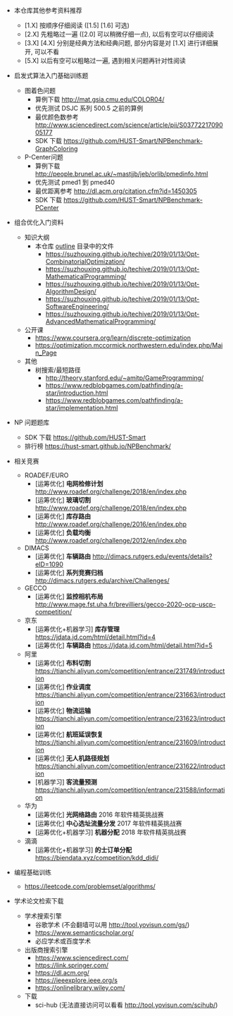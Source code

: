 - 本仓库其他参考资料推荐
  - [1.X] 按顺序仔细阅读 ([1.5] [1.6] 可选)
  - [2.X] 先粗略过一遍 ([2.0] 可以稍微仔细一点), 以后有空可以仔细阅读
  - [3.X] [4.X] 分别是经典方法和经典问题, 部分内容是对 [1.X] 进行详细展开, 可以不看
  - [5.X] 以后有空可以粗略过一遍, 遇到相关问题再针对性阅读

- 启发式算法入门基础训练题
  - 图着色问题
    - 算例下载 http://mat.gsia.cmu.edu/COLOR04/
    - 优先测试 DSJC 系列 500.5 之前的算例
    - 最优颜色数参考 http://www.sciencedirect.com/science/article/pii/S0377221709005177
    - SDK 下载 https://github.com/HUST-Smart/NPBenchmark-GraphColoring
  - P-Center问题
    - 算例下载 http://people.brunel.ac.uk/~mastjjb/jeb/orlib/pmedinfo.html
    - 优先测试 pmed1 到 pmed40
    - 最优距离参考 http://dl.acm.org/citation.cfm?id=1450305
    - SDK 下载 https://github.com/HUST-Smart/NPBenchmark-PCenter

- 组合优化入门资料
  - 知识大纲
    - 本仓库 [outline](https://github.com/HUST-Smart/Training/tree/master/outline) 目录中的文件
      - https://suzhouxing.github.io/techive/2019/01/13/Opt-CombinatorialOptimization/
      - https://suzhouxing.github.io/techive/2019/01/13/Opt-MathematicalProgramming/
      - https://suzhouxing.github.io/techive/2019/01/13/Opt-AlgorithmDesign/
      - https://suzhouxing.github.io/techive/2019/01/13/Opt-SoftwareEngineering/
      - https://suzhouxing.github.io/techive/2019/01/13/Opt-AdvancedMathematicalProgramming/
  - 公开课
    - https://www.coursera.org/learn/discrete-optimization
    - https://optimization.mccormick.northwestern.edu/index.php/Main_Page
  - 其他
    - 树搜索/最短路径
      - http://theory.stanford.edu/~amitp/GameProgramming/
      - https://www.redblobgames.com/pathfinding/a-star/introduction.html
      - https://www.redblobgames.com/pathfinding/a-star/implementation.html

- NP 问题题库
  - SDK 下载 https://github.com/HUST-Smart
  - 排行榜 https://hust-smart.github.io/NPBenchmark/

- 相关竞赛
  - ROADEF/EURO
    - [运筹优化] **电网检修计划** http://www.roadef.org/challenge/2018/en/index.php
    - [运筹优化] **玻璃切割** http://www.roadef.org/challenge/2018/en/index.php
    - [运筹优化] **库存路由** http://www.roadef.org/challenge/2016/en/index.php
    - [运筹优化] **负载均衡** http://www.roadef.org/challenge/2012/en/index.php
  - DIMACS
    - [运筹优化] **车辆路由** http://dimacs.rutgers.edu/events/details?eID=1090
    - [运筹优化] **系列竞赛归档** http://dimacs.rutgers.edu/archive/Challenges/
  - GECCO
    - [运筹优化] **监控相机布局** http://www.mage.fst.uha.fr/brevilliers/gecco-2020-ocp-uscp-competition/
  - 京东
    - [运筹优化+机器学习] **库存管理** https://jdata.jd.com/html/detail.html?id=4
    - [运筹优化] **车辆路由** https://jdata.jd.com/html/detail.html?id=5
  - 阿里
    - [运筹优化] **布料切割** https://tianchi.aliyun.com/competition/entrance/231749/introduction
    - [运筹优化] **作业调度** https://tianchi.aliyun.com/competition/entrance/231663/introduction
    - [运筹优化] **物流运输** https://tianchi.aliyun.com/competition/entrance/231623/introduction
    - [运筹优化] **航班延误恢复** https://tianchi.aliyun.com/competition/entrance/231609/introduction
    - [运筹优化] **无人机路径规划** https://tianchi.aliyun.com/competition/entrance/231622/introduction
    - [机器学习] **客流量预测** https://tianchi.aliyun.com/competition/entrance/231588/information
  - 华为
    - [运筹优化] **光网络路由** 2016 年软件精英挑战赛
    - [运筹优化] **中心选址流量分发** 2017 年软件精英挑战赛
    - [运筹优化+机器学习] **机器分配** 2018 年软件精英挑战赛
  - 滴滴
    - [运筹优化+机器学习] **的士订单分配** https://biendata.xyz/competition/kdd_didi/

- 编程基础训练
  - https://leetcode.com/problemset/algorithms/

- 学术论文检索下载
  - 学术搜索引擎
    - 谷歌学术 (不会翻墙可以用 http://tool.yovisun.com/gs/)
    - https://www.semanticscholar.org/
    - 必应学术或百度学术
  - 出版商搜索引擎
    - https://www.sciencedirect.com/
    - https://link.springer.com/
    - https://dl.acm.org/
    - https://ieeexplore.ieee.org/s
    - https://onlinelibrary.wiley.com/
  - 下载
    - sci-hub (无法直接访问可以看看 http://tool.yovisun.com/scihub/)
